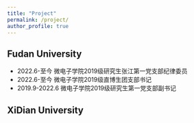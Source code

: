 ```yaml
---
title: "Project"
permalink: /project/
author_profile: true
---
```


## Fudan University
-  2022.6-至今          微电子学院2019级研究生张江第一党支部纪律委员
-  2022.6-至今           微电子学院2019级直博生团支部书记
-  2019.9-2022.6        微电子学院2019级研究生第一党支部副书记
  
## XiDian University

